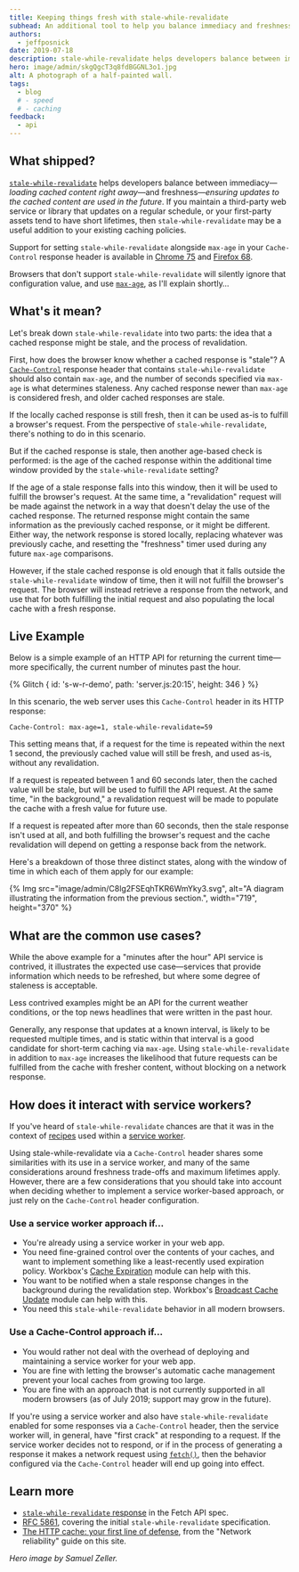```yaml
---
title: Keeping things fresh with stale-while-revalidate
subhead: An additional tool to help you balance immediacy and freshness when serving your web app.
authors:
  - jeffposnick
date: 2019-07-18
description: stale-while-revalidate helps developers balance between immediacy—loading cached content right away—and freshness—ensuring updates to the cached content are used in the future.
hero: image/admin/skgQgcT3q8fdBGGNL3o1.jpg
alt: A photograph of a half-painted wall.
tags:
  - blog
  # - speed
  # - caching
feedback:
  - api
---
```


## What shipped?

[`stale-while-revalidate`](https://tools.ietf.org/html/rfc5861#section-3) helps
developers balance between immediacy—*loading cached content right away*—and
freshness—*ensuring updates to the cached content are used in the future*. If
you maintain a third-party web service or library that updates on a regular
schedule, or your first-party assets tend to have short lifetimes, then
`stale-while-revalidate` may be a useful addition to your existing caching
policies.

Support for setting `stale-while-revalidate` alongside `max-age` in your
`Cache-Control` response header is available in [Chrome 75](https://chromestatus.com/feature/5050913014153216)
and [Firefox 68](https://bugzilla.mozilla.org/show_bug.cgi?id=1536511).

Browsers that don't support `stale-while-revalidate` will silently ignore that
configuration value, and use
[`max-age`](https://developers.google.com/web/fundamentals/performance/optimizing-content-efficiency/http-caching#max-age),
as I'll explain shortly…

## What's it mean?

Let's break down `stale-while-revalidate` into two parts: the idea that a cached
response might be stale, and the process of revalidation.

First, how does the browser know whether a cached response is "stale"? A
[`Cache-Control`](https://developer.mozilla.org/docs/Web/HTTP/Headers/Cache-Control)
response header that contains `stale-while-revalidate` should also contain
`max-age`, and the number of seconds specified via `max-age` is what determines
staleness. Any cached response newer than `max-age` is considered fresh, and
older cached responses are stale.

If the locally cached response is still fresh, then it can be used as-is to
fulfill a browser's request. From the perspective of `stale-while-revalidate`,
there's nothing to do in this scenario.

But if the cached response is stale, then another age-based check is performed:
is the age of the cached response within the additional time window provided by the
`stale-while-revalidate` setting?

If the age of a stale response falls into this window, then it will be used to
fulfill the browser's request. At the same time, a "revalidation" request will
be made against the network in a way that doesn't delay the use of the cached
response. The returned response might contain the same information as the
previously cached response, or it might be different. Either way, the network
response is stored locally, replacing whatever was previously cache, and
resetting the "freshness" timer used during any future `max-age` comparisons.

However, if the stale cached response is old enough that it falls outside the
`stale-while-revalidate` window of time, then it will not fulfill the browser's
request. The browser will instead retrieve a response from the network, and use
that for both fulfilling the initial request and also populating the local cache
with a fresh response.

## Live Example

Below is a simple example of an HTTP API for returning the current time—more
specifically, the current number of minutes past the hour.

{% Glitch {
  id: 's-w-r-demo',
  path: 'server.js:20:15',
  height: 346
} %}

In this scenario, the web server uses this `Cache-Control` header in its HTTP response:

```text
Cache-Control: max-age=1, stale-while-revalidate=59
```

This setting means that, if a request for the time is repeated within the next 1
second, the previously cached value will still be fresh, and used as-is, without
any revalidation.

If a request is repeated between 1 and 60 seconds later, then the cached value
will be stale, but will be used to fulfill the API request. At the same time,
"in the background," a revalidation request will be made to populate the cache
with a fresh value for future use.

If a request is repeated after more than 60 seconds, then the stale response
isn't used at all, and both fulfilling the browser's request and the cache
revalidation will depend on getting a response back from the network.

Here's a breakdown of those three distinct states, along with the window of time
in which each of them apply for our example:

{% Img src="image/admin/C8lg2FSEqhTKR6WmYky3.svg", alt="A diagram illustrating the information from the previous section.", width="719", height="370" %}

## What are the common use cases?

While the above example for a "minutes after the hour" API service is contrived,
it illustrates the expected use case—services that provide information which
needs to be refreshed, but where some degree of staleness is acceptable.

Less contrived examples might be an API for the current weather conditions, or
the top news headlines that were written in the past hour.

Generally, any response that updates at a known interval, is likely to be
requested multiple times, and is static within that interval is a good candidate
for short-term caching via `max-age`. Using `stale-while-revalidate` in addition
to `max-age` increases the likelihood that future requests can be fulfilled from
the cache with fresher content, without blocking on a network response.

## How does it interact with service workers?

If you've heard of `stale-while-revalidate` chances are that it was in the
context of
[recipes](https://developers.google.com/web/fundamentals/instant-and-offline/offline-cookbook/#stale-while-revalidate)
used within a [service worker](/service-workers-cache-storage/).

Using stale-while-revalidate via a `Cache-Control` header shares some
similarities with its use in a service worker, and many of the same
considerations around freshness trade-offs and maximum lifetimes apply. However,
there are a few considerations that you should take into account when deciding
whether to implement a service worker-based approach, or just rely on the
`Cache-Control` header configuration.

### Use a service worker approach if…

* You're already using a service worker in your web app.
* You need fine-grained control over the contents of your caches, and want to
  implement something like a least-recently used expiration policy. Workbox's
  [Cache Expiration](https://developer.chrome.com/docs/workbox/modules/workbox-expiration/)
  module can help with this.
* You want to be notified when a stale response changes in the background during
  the revalidation step. Workbox's
  [Broadcast Cache Update](https://developer.chrome.com/docs/workbox/modules/workbox-broadcast-update/)
  module can help with this.
* You need this `stale-while-revalidate` behavior in all modern browsers.

### Use a Cache-Control approach if…

* You would rather not deal with the overhead of deploying and maintaining a
  service worker for your web app.
* You are fine with letting the browser's automatic cache management prevent
  your local caches from growing too large.
* You are fine with an approach that is not currently supported in all modern
  browsers (as of July 2019; support may grow in the future).

If you're using a service worker and also have `stale-while-revalidate` enabled
for some responses via a `Cache-Control` header, then the service worker will,
in general, have "first crack" at responding to a request. If the service worker
decides not to respond, or if in the process of generating a response it makes a
network request using [`fetch()`](https://developer.mozilla.org/docs/Web/API/Fetch_API),
then the behavior configured via the `Cache-Control` header will end up going
into effect.

## Learn more

*
  [`stale-while-revalidate` response](https://fetch.spec.whatwg.org/#concept-stale-while-revalidate-response)
  in the Fetch API spec.
* [RFC 5861](https://tools.ietf.org/html/rfc5861), covering the initial
  `stale-while-revalidate` specification.
* [The HTTP cache: your first line of defense](/http-cache/), from the "Network
  reliability" guide on this site.

_Hero image by Samuel Zeller._
